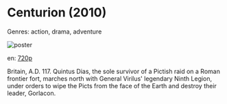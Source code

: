 # Centurion (2010)

Genres: action, drama, adventure

![poster](http://image.tmdb.org/t/p/w500/lwQs5DNvy9RHTB0RWEScgZqPPiS.jpg)

en:
  [720p](magnet:?xt=urn:btih:61C1841B7F3A59EA0AFE07A2AE1DD12CF1935030&tr=udp://glotorrents.pw:6969/announce&tr=udp://tracker.opentrackr.org:1337/announce&tr=udp://torrent.gresille.org:80/announce&tr=udp://tracker.openbittorrent.com:80&tr=udp://tracker.coppersurfer.tk:6969&tr=udp://tracker.leechers-paradise.org:6969&tr=udp://p4p.arenabg.ch:1337&tr=udp://tracker.internetwarriors.net:1337)
  


Britain, A.D. 117. Quintus Dias, the sole survivor of a Pictish raid on a Roman frontier fort, marches north with General Virilus' legendary Ninth Legion, under orders to wipe the Picts from the face of the Earth and destroy their leader, Gorlacon.